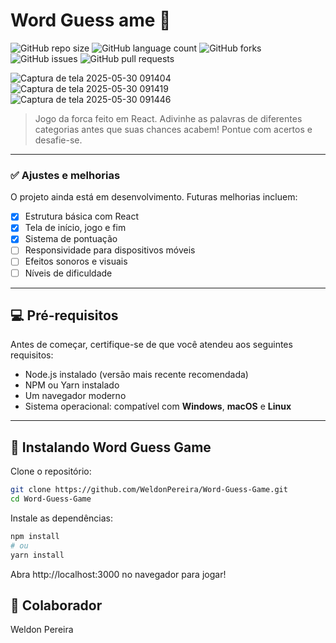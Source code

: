 # Word Guess ame 🎯

![GitHub repo size](https://img.shields.io/github/repo-size/WeldonPereira/Word-Guess-Game?style=for-the-badge)
![GitHub language count](https://img.shields.io/github/languages/count/WeldonPereira/Word-Guess-Game?style=for-the-badge)
![GitHub forks](https://img.shields.io/github/forks/WeldonPereira/Word-Guess-Game?style=for-the-badge)
![GitHub issues](https://img.shields.io/github/issues/WeldonPereira/Word-Guess-Game?style=for-the-badge)
![GitHub pull requests](https://img.shields.io/github/issues-pr/WeldonPereira/Word-Guess-Game?style=for-the-badge)

![Captura de tela 2025-05-30 091404](https://github.com/user-attachments/assets/07e23425-7356-4dd1-b667-2529ddea03e3)
![Captura de tela 2025-05-30 091419](https://github.com/user-attachments/assets/0656ba35-44a0-4e9a-85fb-9d2232f480fa)
![Captura de tela 2025-05-30 091446](https://github.com/user-attachments/assets/97e3859a-1589-4256-938f-77357643c2b6)

> Jogo da forca feito em React. Adivinhe as palavras de diferentes categorias antes que suas chances acabem! Pontue com acertos e desafie-se.

---

### ✅ Ajustes e melhorias

O projeto ainda está em desenvolvimento. Futuras melhorias incluem:

- [x] Estrutura básica com React
- [x] Tela de início, jogo e fim
- [x] Sistema de pontuação
- [ ] Responsividade para dispositivos móveis
- [ ] Efeitos sonoros e visuais
- [ ] Níveis de dificuldade

---

## 💻 Pré-requisitos

Antes de começar, certifique-se de que você atendeu aos seguintes requisitos:

- Node.js instalado (versão mais recente recomendada)
- NPM ou Yarn instalado
- Um navegador moderno
- Sistema operacional: compatível com **Windows**, **macOS** e **Linux**

---

## 🚀 Instalando Word Guess Game

Clone o repositório:

```bash
git clone https://github.com/WeldonPereira/Word-Guess-Game.git
cd Word-Guess-Game
```
Instale as dependências:

```bash
npm install
# ou
yarn install
```
Abra http://localhost:3000 no navegador para jogar!
## 🤝 Colaborador
Weldon Pereira
